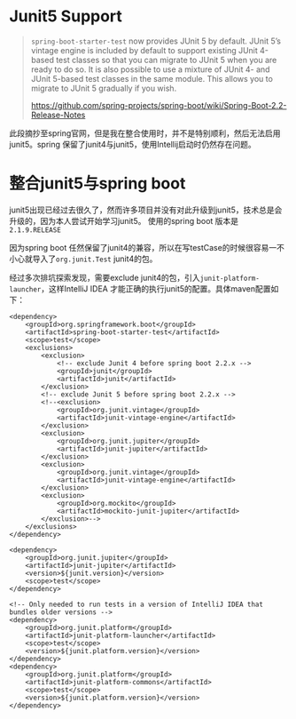 # Junit5 Support
> `spring-boot-starter-test` now provides JUnit 5 by default. JUnit 5’s vintage engine is included by default to support existing JUnit 4-based test classes so that you can migrate to JUnit 5 when you are ready to do so. It is also possible to use a mixture of JUnit 4- and JUnit 5-based test classes in the same module. This allows you to migrate to JUnit 5 gradually if you wish.
>
>https://github.com/spring-projects/spring-boot/wiki/Spring-Boot-2.2-Release-Notes

此段摘抄至spring官网，但是我在整合使用时，并不是特别顺利，然后无法启用junit5。spring 保留了junit4与junit5，使用Intellij启动时仍然存在问题。

# 整合junit5与spring boot
junit5出现已经过去很久了，然而许多项目并没有对此升级到junit5，技术总是会升级的，因为本人尝试开始学习junit5。
使用的spring boot 版本是`2.1.9.RELEASE`

因为spring boot 任然保留了junit4的兼容，所以在写testCase的时候很容易一不小心就导入了`org.junit.Test` junit4的包。

经过多次排坑探索发现，需要exclude junit4的包，引入`junit-platform-launcher`，这样IntelliJ IDEA 才能正确的执行junit5的配置。具体maven配置如下：
```
<dependency>
    <groupId>org.springframework.boot</groupId>
    <artifactId>spring-boot-starter-test</artifactId>
    <scope>test</scope>
    <exclusions>
        <exclusion>
            <!-- exclude Junit 4 before spring boot 2.2.x -->
            <groupId>junit</groupId>
            <artifactId>junit</artifactId>
        </exclusion>
        <!-- exclude Junit 5 before spring boot 2.2.x -->
        <!--<exclusion>
            <groupId>org.junit.vintage</groupId>
            <artifactId>junit-vintage-engine</artifactId>
        </exclusion>
        <exclusion>
            <groupId>org.junit.jupiter</groupId>
            <artifactId>junit-jupiter</artifactId>
        </exclusion>
        <exclusion>
            <groupId>org.junit.vintage</groupId>
            <artifactId>junit-vintage-engine</artifactId>
        </exclusion>
        <exclusion>
            <groupId>org.mockito</groupId>
            <artifactId>mockito-junit-jupiter</artifactId>
        </exclusion>-->
    </exclusions>
</dependency>

<dependency>
    <groupId>org.junit.jupiter</groupId>
    <artifactId>junit-jupiter</artifactId>
    <version>${junit.version}</version>
    <scope>test</scope>
</dependency>

<!-- Only needed to run tests in a version of IntelliJ IDEA that bundles older versions -->
<dependency>
    <groupId>org.junit.platform</groupId>
    <artifactId>junit-platform-launcher</artifactId>
    <scope>test</scope>
    <version>${junit.platform.version}</version>
</dependency>
<dependency>
    <groupId>org.junit.platform</groupId>
    <artifactId>junit-platform-commons</artifactId>
    <scope>test</scope>
    <version>${junit.platform.version}</version>
</dependency>
```
